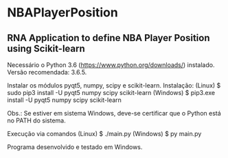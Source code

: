 # NBAPlayerPosition
 
## RNA Application to define NBA Player Position using Scikit-learn 

Necessário o Python 3.6 (https://www.python.org/downloads/) instalado. Versão recomendada: 3.6.5.

Instalar os módulos pyqt5, numpy, scipy e scikit-learn. 
Instalação:
(Linux) $ sudo pip3 install -U pyqt5 numpy scipy scikit-learn
(Windows) $ pip3.exe install -U pyqt5 numpy scipy scikit-learn

Obs.: Se estiver em sistema Windows, deve-se certificar que o Python está no PATH do sistema.

Execução via comandos
(Linux) $ ./main.py
(Windows) $ py main.py

Programa desenvolvido e testado em Windows.
